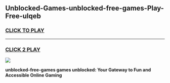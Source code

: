 
## Unblocked-Games-unblocked-free-games-Play-Free-ulqeb
<h3>
<a href="https://premium76.site?title=unblocked-free-games&ref=18A">CLICK TO PLAY</a></h3>
<hr>

<h3>
<a href="https://premium76.site?title=unblocked-free-games&ref=18A">CLICK 2 PLAY</a>
  
</h3>

<a href="https://premium76.site?title=unblocked-free-games&ref=18A"><img src="https://clearcache.store/games.png"></a>


**unblocked-free-games games unblocked: Your Gateway to Fun and Accessible Online Gaming**
